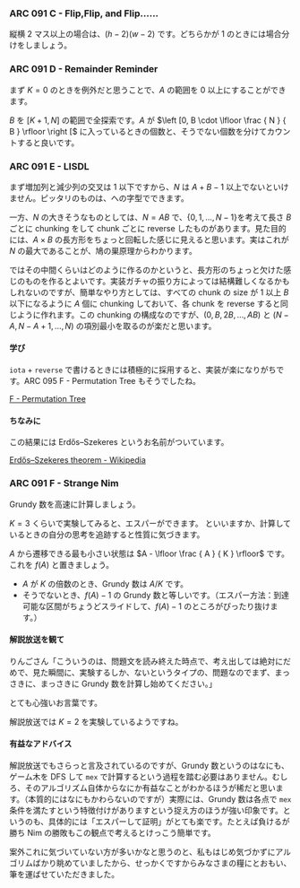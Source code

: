 ### ARC 091 C - Flip,Flip, and Flip......

縦横 $2$ マス以上の場合は、$(h - 2) (w - 2)$ です。どちらかが $1$ のときには場合分けをしましょう。


### ARC 091 D - Remainder Reminder

まず $K = 0$ のときを例外だと思うことで、$A$ の範囲を $0$ 以上にすることができます。

$B$ を $[ K + 1, N ]$ の範囲で全探索です。$A$ が $\left [0, B \cdot \lfloor \frac { N } { B } \rfloor \right [$ に入っているときの個数と、そうでない個数を分けてカウントすると良いです。


### ARC 091 E - LISDL

まず増加列と減少列の交叉は $1$ 以下ですから、$N$ は $A + B - 1$ 以上でないといけません。ピッタリのものは、への字型でできます。

一方、$N$ の大きそうなものとしては、$N = A B$ で、$\{ 0, 1, \dots, N - 1 \}$を考えて長さ $B$ ごとに chunking をして chunk ごとに reverse したものがあります。見た目的には、$A \times B$ の長方形をちょっと回転した感じに見えると思います。実はこれが $N$ の最大であることが、鳩の巣原理からわかります。

ではその中間くらいはどのように作るのかというと、長方形のちょっと欠けた感じのものを作るとよいです。実装ガチャの振り方によっては結構難しくなるかもしれないのですが、簡単なやり方としては、すべての chunk の size が $1$ 以上 $B$ 以下になるように $A$ 個に chunking しておいて、各 chunk を reverse すると同じように作れます。この chunking の構成なのですが、$(0, B, 2B, \dots, AB)$ と $(N - A, N - A + 1, \dots, N)$ の項別最小を取るのが楽だと思います。


#### 学び

$\mathtt { iota } + \mathtt { reverse }$ で書けるときには積極的に採用すると、実装が楽になりがちです。ARC 095 F - Permutation Tree もそうでしたね。

[F - Permutation Tree](https://atcoder.jp/contests/arc095/tasks/arc095_d)


#### ちなみに

この結果には Erdős–Szekeres というお名前がついています。

[Erdős–Szekeres theorem - Wikipedia](https://en.wikipedia.org/wiki/Erd%C5%91s%E2%80%93Szekeres_theorem)


### ARC 091 F - Strange Nim

Grundy 数を高速に計算しましょう。

$K = 3$ くらいで実験してみると、エスパーができます。
といいますか、計算しているときの自分の思考を追跡すると性質に気づきます。

$A$ から遷移できる最も小さい状態は $A - \lfloor \frac { A } { K } \rfloor$ です。これを $f ( A )$ と置きましょう。

- $A$ が $K$ の倍数のとき、Grundy 数は $A / K$ です。
- そうでないとき、$f(A) - 1$ の Grundy 数と等しいです。（エスパー方法：到達可能な区間がちょうどスライドして、$f(A) - 1$ のところがぴったり抜けます。）


#### 解説放送を観て

りんごさん「こういうのは、問題文を読み終えた時点で、考え出しては絶対にだめで、見た瞬間に、実験するしか、ないというタイプの、問題なのでまず、まっさきに、まっさきに Grundy 数を計算し始めてください。」

とても心強いお言葉です。

解説放送では $K = 2$ を実験しているようですね。


#### 有益なアドバイス

解説放送でもさらっと言及されているのですが、Grundy 数というのはなにも、ゲーム木を DFS して $\mathtt{ mex }$ で計算するという過程を踏む必要はありません。むしろ、そのアルゴリズム自体からなにか有益なことがわかるほうが稀だと思います。（本質的にはなにもかわらないのですが）実際には、Grundy 数は各点で $\mathtt { mex }$ 条件を満たすという特徴付けがありますという捉え方のほうが強い印象です。というのも、具体的には「エスパーして証明」がとても楽です。たとえば負けるが勝ち Nim の勝敗もこの観点で考えるとけっこう簡単です。

案外これに気づいていない方が多いかなと思うのと、私もはじめ気づかずにアルゴリムばかり眺めていましたから、せっかくですからみなさまの糧にとおもい、筆を運ばせていただきました。

